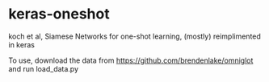 # keras-oneshot
koch et al, Siamese Networks for one-shot learning, (mostly) reimplimented in keras

To use, download the data from https://github.com/brendenlake/omniglot and run load_data.py
